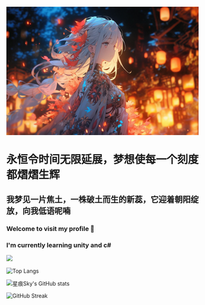 ![](cover.jpg)

# 永恒令时间无限延展，梦想使每一个刻度都熠熠生辉

## ​我梦见一片焦土，​一株破土而生的新蕊，​它迎着朝阳绽放，​向我低语呢喃

### Welcome to visit my profile 👋

### I'm currently learning unity and c#

![](https://komarev.com/ghpvc/?username=StarrySky-skyler&color=blueviolet&style=for-the-badge)

![Top Langs](https://github-readme-stats.vercel.app/api/top-langs/?username=StarrySky-skyler&layout=donut&langs_count=5)

![星痕Sky's GitHub stats](https://github-readme-stats.vercel.app/api?username=StarrySky-skyler&count_private=true&show_icons=true&theme=tokyonight)

![GitHub Streak](http://github-readme-streak-stats.herokuapp.com?user=StarrySky-skyler&theme=tokyonight)
